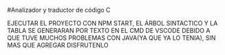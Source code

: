 #Analizador y traductor de código C

EJECUTAR EL PROYECTO CON NPM START, EL ÁRBOL SINTACTICO Y LA TABLA SE GENERARAN POR TEXTO EN EL CMD DE VSCODE DEBIDO A QUE TUVE MUCHOS PROBLEMAS CON JAVA(YA QUE YA LO TENIA), SIN MAS QUE AGREGAR DISFRUTENLO
